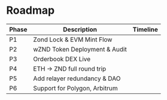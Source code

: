 # Roadmap

| Phase | Description | Timeline |
|-------|-------------|----------|
| P1 | Zond Lock & EVM Mint Flow |
| P2 | wZND Token Deployment & Audit |
| P3 | Orderbook DEX Live |
| P4 | ETH → ZND full round trip |
| P5 | Add relayer redundancy & DAO |
| P6 | Support for Polygon, Arbitrum |
